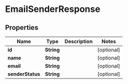 # EmailSenderResponse

## Properties
Name | Type | Description | Notes
------------ | ------------- | ------------- | -------------
**id** | **String** |  |  [optional]
**name** | **String** |  |  [optional]
**email** | **String** |  |  [optional]
**senderStatus** | **String** |  |  [optional]
